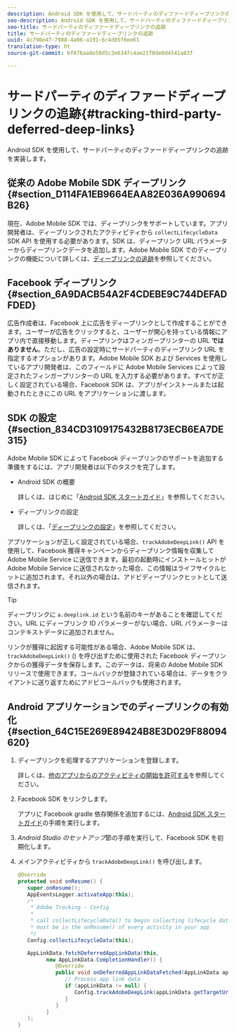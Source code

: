 ```yaml
---
description: Android SDK を使用して、サードパーティのディファードディープリンクの追跡を実装します。
seo-description: Android SDK を使用して、サードパーティのディファードディープリンクの追跡を実装します。
seo-title: サードパーティのディファードディープリンクの追跡
title: サードパーティのディファードディープリンクの追跡
uuid: 4c798e47-7988-4a06-a191-6c4d05f6ee61
translation-type: ht
source-git-commit: bf076aa8e59d5c3e634fc4ae21f0de0d4541a83f

---
```



# サードパーティのディファードディープリンクの追跡{#tracking-third-party-deferred-deep-links}

Android SDK を使用して、サードパーティのディファードディープリンクの追跡を実装します。

## 従来の Adobe Mobile SDK ディープリンク {#section_D114FA1EB9664EAA82E036A990694B26}

現在、Adobe Mobile SDK では、ディープリンクをサポートしています。アプリ開発者は、ディープリンクされたアクティビティから `collectLifecycleData` SDK API を使用する必要があります。SDK は、ディープリンク URL パラメーターからディープリンクデータを追加します。Adobe Mobile SDK でのディープリンクの機能について詳しくは、[ディープリンクの追跡](/help/android/acquisition-main/tracking-deep-links/tracking-deep-links.md)を参照してください。

## Facebook ディープリンク {#section_6A9DACB54A2F4CDEBE9C744DEFADFDED}

広告作成者は、Facebook 上に広告をディープリンクとして作成することができます。ユーザーが広告をクリックすると、ユーザーが関心を持っている情報にアプリ内で直接移動します。ディープリンクはフィンガープリンターの URL **ではありません**。ただし、広告の設定時にサードパーティのディープリンク URL を指定するオプションがあります。Adobe Mobile SDK および Services を使用しているアプリ開発者は、このフィールドに Adobe Mobile Services によって設定されたフィンガープリンターの URL を入力する必要があります。すべてが正しく設定されている場合、Facebook SDK は、アプリがインストールまたは起動されたときにこの URL をアプリケーションに渡します。

## SDK の設定{#section_834CD3109175432B8173ECB6EA7DE315}

Adobe Mobile SDK によって Facebook ディープリンクのサポートを追加する準備をするには、アプリ開発者は以下のタスクを完了します。

* Android SDK の概要

   詳しくは、はじめに「[Android SDK スタートガイド](https://developers.facebook.com/docs/android/getting-started)」を参照してください。

* ディープリンクの設定

   詳しくは、「[ディープリンクの設定](https://developers.facebook.com/docs/app-ads/deep-linking#os)」を参照してください。

アプリケーションが正しく設定されている場合、`trackAdobeDeepLink()` API を使用して、Facebook 獲得キャンペーンからディープリンク情報を収集して Adobe Mobile Service に送信できます。最初の起動時にインストールヒットが Adobe Mobile Service に送信されなかった場合、この情報はライフサイクルヒットに追加されます。それ以外の場合は、アドビディープリンクヒットとして送信されます。

>[!TIP]
>
>ディープリンクに `a.deeplink.id` という名前のキーがあることを確認してください。URL にディープリンク ID パラメーターがない場合、URL パラメーターはコンテキストデータに追加されません。

リンクが獲得に起因する可能性がある場合、Adobe Mobile SDK は、`trackAdobeDeepLink()` () を呼び出すために使用された Facebook ディープリンクからの獲得データを保存します。このデータは、将来の Adobe Mobile SDK リリースで使用できます。コールバックが登録されている場合は、データをクライアントに送り返すためにアドビコールバックも使用されます。

## Android アプリケーションでのディープリンクの有効化 {#section_64C15E269E89424B8E3D029F88094620}

1. ディープリンクを処理するアプリケーションを登録します。

   詳しくは、[他のアプリからのアクティビティの開始を許可する](https://developer.android.com/training/basics/intents/filters.html)を参照してください。

1. Facebook SDK をリンクします。

   アプリに Facebook gradle 依存関係を追加するには、[Android SDK スタートガイド](https://developers.facebook.com/docs/android/getting-started)の手順を実行します。

1. *Android Studio のセットアップ*&#x200B;節の手順を実行して、Facebook SDK を初期化します。
1. メインアクティビティから `trackAdobeDeepLink()` を呼び出します。

   ```java
   @Override 
   protected void onResume() { 
      super.onResume(); 
      AppEventsLogger.activateApp(this); 
      /* 
       * Adobe Tracking - Config 
       * 
       * call collectLifecycleData() to begin collecting lifecycle data 
       * must be in the onResume() of every activity in your app 
       */ 
      Config.collectLifecycleData(this);
   
      AppLinkData.fetchDeferredAppLinkData(this, 
            new AppLinkData.CompletionHandler() { 
               @Override 
               public void onDeferredAppLinkDataFetched(AppLinkData appLinkData) { 
                  // Process app link data 
                  if (appLinkData != null) { 
                     Config.trackAdobeDeepLink(appLinkData.getTargetUri()); 
                  } 
               } 
            } 
      ); 
   }
   ```

